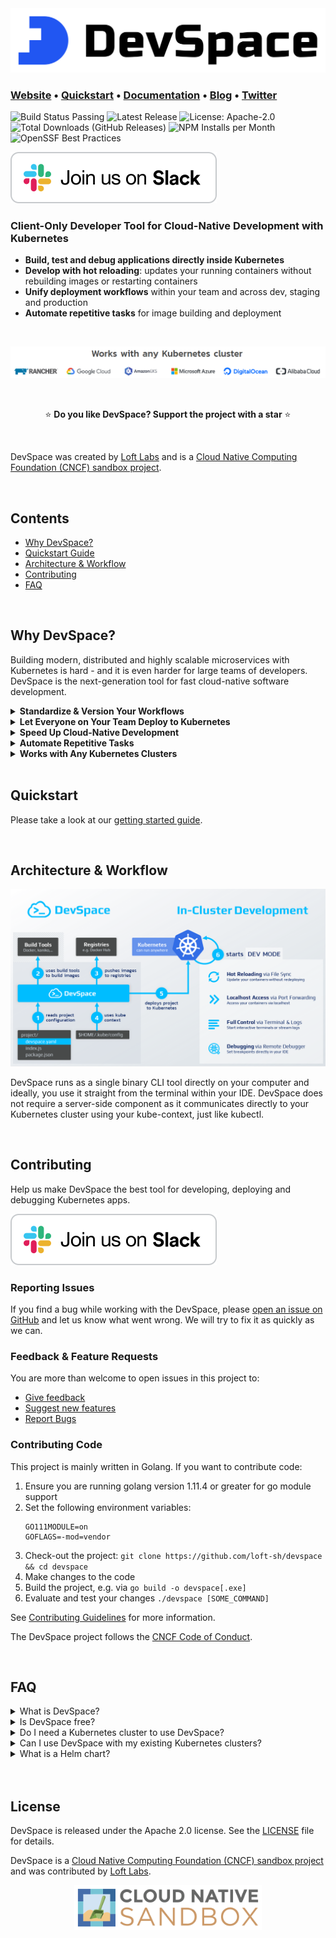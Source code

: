 <img src="docs/static/media/logos/devspace-logo-primary.svg" width="600">

### **[Website](https://devspace.sh)** • **[Quickstart](#quickstart)** • **[Documentation](https://devspace.sh/cli/docs/introduction)** • **[Blog](https://loft.sh/blog)** • **[Twitter](https://twitter.com/devspace)**

![Build Status Passing](https://img.shields.io/github/workflow/status/loft-sh/devspace/Test%20&%20Release%20CLI%20Version/main?style=for-the-badge)
![Latest Release](https://img.shields.io/github/v/release/loft-sh/devspace?style=for-the-badge&label=Latest%20Release&color=%23007ec6)
![License: Apache-2.0](https://img.shields.io/github/license/loft-sh/devspace?style=for-the-badge&color=%23007ec6)
![Total Downloads (GitHub Releases)](https://img.shields.io/github/downloads/loft-sh/devspace/total?style=for-the-badge&label=Total%20Downloads&color=%23007ec6)
![NPM Installs per Month](https://img.shields.io/npm/dm/devspace?label=NPM%20Installs&style=for-the-badge&color=%23007ec6)
![OpenSSF Best Practices](https://bestpractices.coreinfrastructure.org/projects/6945/badge)

[![Join us on Slack!](docs/static/img/slack.svg)](https://slack.loft.sh/)

### Client-Only Developer Tool for Cloud-Native Development with Kubernetes
- **Build, test and debug applications directly inside Kubernetes**
- **Develop with hot reloading**: updates your running containers without rebuilding images or restarting containers
- **Unify deployment workflows** within your team and across dev, staging and production
- **Automate repetitive tasks** for image building and deployment

<br>

![DevSpace Compatibility](docs/static/img/cluster-compatibility.png)

<br>

<p align="center">
⭐️ <strong>Do you like DevSpace? Support the project with a star</strong> ⭐️
</p>

<br>

DevSpace was created by [Loft Labs](https://loft.sh) and is a [Cloud Native Computing Foundation (CNCF) sandbox project](https://www.cncf.io/sandbox-projects/).

<br>

## Contents
- [Why DevSpace?](#why-devspace)
- [Quickstart Guide](#quickstart)
- [Architecture & Workflow](#architecture--workflow)
- [Contributing](#contributing)
- [FAQ](#faq)

<br>

## Why DevSpace?
Building modern, distributed and highly scalable microservices with Kubernetes is hard - and it is even harder for large teams of developers. DevSpace is the next-generation tool for fast cloud-native software development.

<details>
<summary><b>Standardize & Version Your Workflows</b></summary>
<br>

DevSpace allows you to store all your workflows in one declarative config file: `devspace.yaml`
- **Codify workflow knowledge** about building images, deploying your project and its dependencies etc.
- **Version your workflows together with your code** (i.e. you can get any old version up and running with just a single command)
- **Share your workflows** with your team mates

<br>
</details>

<details>
<summary><b>Let Everyone on Your Team Deploy to Kubernetes</b></summary>
<br>

DevSpace helps your team to standardize deployment and development workflows without requiring everyone on your team to become a Kubernetes expert.
- The DevOps and Kubernetes expert on your team can configure DevSpace using `devspace.yaml` and simply commits it via git
- If other developers on your team check out the project, they only need to run `devspace deploy` to deploy the project (including image building and deployment of other related project etc.) and they have a running instance of the project
- The configuration of DevSpace is highly dynamic, so you can configure everything using [config variables](https://devspace.sh/cli/docs/configuration/variables/basics) that make it much easier to have one base configuration but still allow differences among developers (e.g. different sub-domains for testing)

> Giving everyone on your team on-demand access to a Kubernetes cluster is a challenging problem for system administrators and infrastructure managers. If you want to efficiently share dev clusters for your engineering team, take a look at [www.loft.sh](https://loft.sh/).

<br>
</details>

<details>
<summary><b>Speed Up Cloud-Native Development</b></summary>
<br>

Instead of rebuilding images and redeploying containers, DevSpace allows you to **hot reload running containers while you are coding**:
- Simply edit your files with your IDE and see how your application reloads within the running container.
- The **high performance, bi-directional file synchronization** detects code changes immediately and synchronizes files immediately between your local dev environment and the containers running in Kubernetes
- Stream logs, connect debuggers or open a container terminal directly from your IDE with just a single command.

<br>
</details>

<details>
<summary><b>Automate Repetitive Tasks</b></summary>
<br>

Deploying and debugging services with Kubernetes requires a lot of knowledge and forces you to repeatedly run commands like `kubectl get pod` and copy pod ids back and forth. Stop wasting time and let DevSpace automate the tedious parts of working with Kubernetes:
- DevSpace lets you build multiple images in parallel, tag them automatically and and deploy your entire application (including its dependencies) with just a single command
- Let DevSpace automatically start port-fowarding and log streaming, so you don't have to constantly copy and paste pod ids or run 10 commands to get everything started.

<br>
</details>

<details>
<summary><b>Works with Any Kubernetes Clusters</b></summary>
<br>

DevSpace is battle tested with many Kubernetes distributions including:
- **local Kubernetes clusters** like minikube, k3s, MikroK8s, kind
- **managed Kubernetes clusters** in GKE (Google Cloud), EKS (Amazon Web Service), AKS (Microsoft Azure), Digital Ocean
- **self-managed Kubernetes clusters** created with Rancher

> DevSpace also lets you switch seamlessly between clusters and namespaces. You can work with a local cluster as long as that is sufficient. If things get more advanced, you need cloud power like GPUs or you simply want to share a complex system such as Kafka with your team, simply tell DevSpace to use a remote cluster by switching your kube-context and continue working.

<br>
</details>

<br>

## Quickstart

Please take a look at our [getting started guide](https://devspace.sh/docs/getting-started/installation).

<br>

## Architecture & Workflow
![DevSpace Workflow](docs/static/img/workflow-devspace.png)

DevSpace runs as a single binary CLI tool directly on your computer and ideally, you use it straight from the terminal within your IDE. DevSpace does not require a server-side component as it communicates directly to your Kubernetes cluster using your kube-context, just like kubectl.

<br>

## Contributing

Help us make DevSpace the best tool for developing, deploying and debugging Kubernetes apps.

[![Join us on Slack!](docs/static/img/slack.svg)](https://slack.loft.sh/)

### Reporting Issues

If you find a bug while working with the DevSpace, please [open an issue on GitHub](https://github.com/loft-sh/devspace/issues/new?labels=kind%2Fbug&template=bug-report.md&title=Bug:) and let us know what went wrong. We will try to fix it as quickly as we can.

### Feedback & Feature Requests

You are more than welcome to open issues in this project to:

- [Give feedback](https://github.com/loft-sh/devspace/issues/new?labels=kind%2Ffeedback&title=Feedback:)
- [Suggest new features](https://github.com/loft-sh/devspace/issues/new?labels=kind%2Ffeature&template=feature-request.md&title=Feature%20Request:)
- [Report Bugs](https://github.com/loft-sh/devspace/issues/new?labels=kind%2Fbug&template=bug-report.md&title=Bug%20Report:)

### Contributing Code

This project is mainly written in Golang. If you want to contribute code:

1. Ensure you are running golang version 1.11.4 or greater for go module support
2. Set the following environment variables:
   ```
   GO111MODULE=on
   GOFLAGS=-mod=vendor
   ```
3. Check-out the project: `git clone https://github.com/loft-sh/devspace && cd devspace`
4. Make changes to the code
5. Build the project, e.g. via `go build -o devspace[.exe]`
6. Evaluate and test your changes `./devspace [SOME_COMMAND]`

See [Contributing Guidelines](CONTRIBUTING.md) for more information.

The DevSpace project follows the [CNCF Code of Conduct](https://github.com/cncf/foundation/blob/main/code-of-conduct.md).

<br>

## FAQ

<details>
<summary>What is DevSpace?</summary>

DevSpace is an open-source command-line tool that provides everything you need to develop, deploy and debug applications with Docker and Kubernetes. It lets you streamline deployment workflows and share them with your colleagues through a declarative configuration file `devspace.yaml`.

</details>

<details>
<summary>Is DevSpace free?</summary>

**YES.** DevSpace is open-source and you can use it for free for any private projects and even for commercial projects.

</details>

<details>
<summary>Do I need a Kubernetes cluster to use DevSpace?</summary>

**Yes.** You can either use a local cluster such as Docker Desktop Kubernetes, minikube, or Kind, but you can also use a remote cluster such as GKE, EKS, AKS, RKE (Rancher), or DOKS.

</details>

<details>
<summary>Can I use DevSpace with my existing Kubernetes clusters?</summary>

**Yes.** DevSpace is using your regular kube-context. As long as you can run `kubectl` commands with a cluster, you can use this cluster with DevSpace as well.

</details>

<details>
<summary>What is a Helm chart?</summary>

[Helm](https://helm.sh/) is the package manager for Kubernetes. Packages in Helm are called Helm charts.

</details>

<br>
<br>

## License

DevSpace is released under the Apache 2.0 license. See the [LICENSE](LICENSE) file for details.

DevSpace is a [Cloud Native Computing Foundation (CNCF) sandbox project](https://www.cncf.io/sandbox-projects/) and was contributed by [Loft Labs](https://www.loft.sh).

<div align="center">
    <img src="https://raw.githubusercontent.com/cncf/artwork/master/other/cncf-sandbox/horizontal/color/cncf-sandbox-horizontal-color.svg" width="300" alt="CNCF Sandbox Project">
</div>
